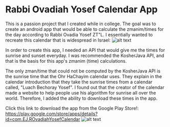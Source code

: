 # Rabbi Ovadiah Yosef Calendar App
This is a passion project that I created while in college.
The goal was to create an android app that would be able to calculate the zmanim/times for the day according to Rabbi Ovadia Yosef ZT"L.
I essentially wanted to recreate this calendar that is widespread in Israel:
![alt text](https://i.imgur.com/QqGAtTB.jpg)

In order to create this app, I needed an API that would give me the times for sunrise and sunset everyday. I was recommended the KosherJava API, and that is the basis for this app's zmanim (time) calculations.

The only zman/time that could not be computed by the KosherJava API is the sunrise time that the Ohr HaChayim calendar uses. They explain in the calendar introduction that they take the sunrise times from a calendar called, "Luach Bechoray Yosef". I found out that the creator of the calendar made a website to help people use his algorithm for sunrise all over the world. Therefore, I added the ability to download these times in the app.

Click this link to download the app from the Google Play Store!: https://play.google.com/store/apps/details?id=com.EJ.ROvadiahYosefCalendar
![alt text](https://play-lh.googleusercontent.com/46VfUTuZLlA_ogFYMP0oLUbtgQtsj-D3lHNDnS5LvqVwwgXr4Qh0p8d0ZiJg-z69IEY=w720-h310-rw)
